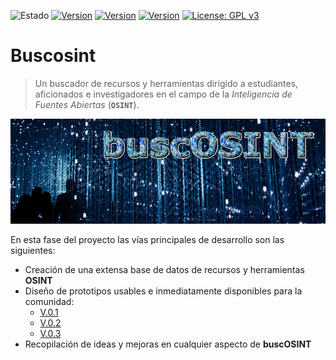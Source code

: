 ![Estado](https://img.shields.io/badge/-Trabajo%20en%20proceso-orange.svg)
[![Version](https://img.shields.io/badge/buscOSINT-V.0.1-green)](https://buscosint.netlify.app/es/buscosintv0.1/buscosint01)
[![Version](https://img.shields.io/badge/buscOSINT-V.0.2-green)](https://buscosint.netlify.app/es/buscosintv0.2/buscosint02)
[![Version](https://img.shields.io/badge/buscOSINT-V.0.3-green)](https://buscosint.netlify.app/es/buscosintv0.3/buscosint03)
[![License: GPL v3](https://img.shields.io/badge/License-GPLv3-blue.svg)](https://www.gnu.org/licenses/gpl-3.0)

# Buscosint

> Un buscador de recursos y herramientas dirigido a estudiantes, aficionados e investigadores en el campo de la *Inteligencia de Fuentes Abiertas* (**`OSINT`**).

[![buscOSINT](img/buscosint.v1.banner.png)](https://buscosint.netlify.app/)

En esta fase del proyecto las vías principales de desarrollo son las siguientes:

- Creación de una extensa base de datos de recursos y herramientas **OSINT**
- Diseño de prototipos usables e inmediatamente disponibles para la comunidad:
  - [V.0.1](https://buscosint.netlify.app/es/buscosintv0.1/buscosint01)
  - [V.0.2](https://buscosint.netlify.app/es/buscosintv0.2/buscosint02)
  - [V.0.3](https://buscosint.netlify.app/es/buscosintv0.3/buscosint03)
- Recopilación de ideas y mejoras en cualquier aspecto de **buscOSINT**

